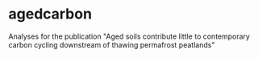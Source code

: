 # agedcarbon
Analyses for the publication "Aged soils contribute little to contemporary carbon cycling downstream of thawing permafrost peatlands"
